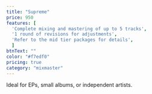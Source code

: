 ```yaml
---
title: "Supreme"
price: 950
features: [
  'Complete mixing and mastering of up to 5 tracks', 
  '1 round of revisions for adjustments',
  'Refer to the mid tier packages for details', 
  ]
btnText: ""
color: "#f7edf0"
pricing: true
category: "mixmaster"
---
```


Ideal for EPs, small albums, or independent artists.